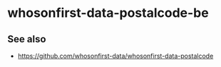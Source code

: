 # whosonfirst-data-postalcode-be

## See also

* https://github.com/whosonfirst-data/whosonfirst-data-postalcode
